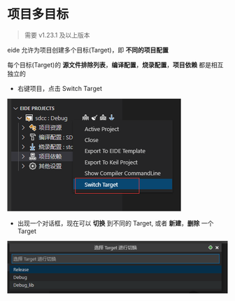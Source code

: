 # 项目多目标

> 需要 v1.23.1 及以上版本

eide 允许为项目创建多个目标(Target)，即 **不同的项目配置**

每个目标(Target)的 **源文件排除列表**，**编译配置**，**烧录配置**，**项目依赖** 都是相互独立的

- 右键项目，点击 Switch Target

 ![switch_target](../img/switch_target.png)

- 出现一个对话框，现在可以 **切换** 到不同的 Target, 或者 **新建**，**删除** 一个 Target

 ![sw_target_view](../img/sw_target_view.png)


